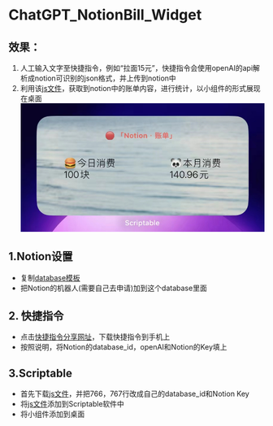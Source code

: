 # ChatGPT_NotionBill_Widget
## 效果：
  1. 人工输入文字至快捷指令，例如“拉面15元”，快捷指令会使用openAI的api解析成notion可识别的json格式，并上传到notion中
  2. 利用该[js文件](Notion记账.js)，获取到notion中的账单内容，进行统计，以小组件的形式展现在桌面
![效果图](https://github.com/msk397/ChatGPT_NotionBill_Widget/blob/main/lightWidget.jpg)
## 1.Notion设置
* 复制[database模板](https://msk397.notion.site/e7080a3f84e4475b92d75599c4a5abdb?v=485d7cecb2db4b25b70758d5cceca2d8)
* 把Notion的机器人(需要自己去申请)加到这个database里面

## 2. 快捷指令
* 点击[快捷指令分享网址](https://www.icloud.com/shortcuts/e6d97dd072f34937823c00823203fcd6)，下载快捷指令到手机上
* 按照说明，将Notion的database_id，openAI和Notion的Key填上

## 3.Scriptable
* 首先下载[js文件](Notion记账.js)，并把766，767行改成自己的database_id和Notion Key
* 将[js文件](Notion记账.js)添加到Scriptable软件中
* 将小组件添加到桌面
